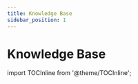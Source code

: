 ```yaml
---
title: Knowledge Base
sidebar_position: 1
---
```


# Knowledge Base

import TOCInline from '@theme/TOCInline';

<TOCInline toc={toc} />